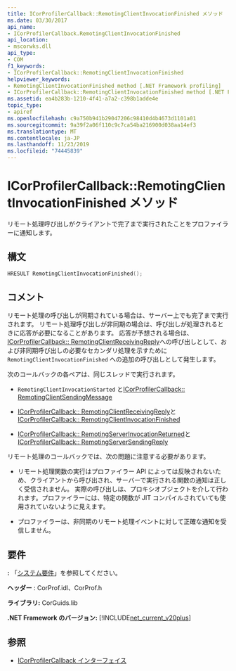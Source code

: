 ```yaml
---
title: ICorProfilerCallback::RemotingClientInvocationFinished メソッド
ms.date: 03/30/2017
api_name:
- ICorProfilerCallback.RemotingClientInvocationFinished
api_location:
- mscorwks.dll
api_type:
- COM
f1_keywords:
- ICorProfilerCallback::RemotingClientInvocationFinished
helpviewer_keywords:
- RemotingClientInvocationFinished method [.NET Framework profiling]
- ICorProfilerCallback::RemotingClientInvocationFinished method [.NET Framework profiling]
ms.assetid: ea4b283b-1210-4f41-a7a2-c398b1adde4e
topic_type:
- apiref
ms.openlocfilehash: c9a750b941b29047206c98410d4b4673d1101a01
ms.sourcegitcommit: 9a39f2a06f110c9c7ca54ba216900d038aa14ef3
ms.translationtype: MT
ms.contentlocale: ja-JP
ms.lasthandoff: 11/23/2019
ms.locfileid: "74445839"
---
```

# <a name="icorprofilercallbackremotingclientinvocationfinished-method"></a>ICorProfilerCallback::RemotingClientInvocationFinished メソッド
リモート処理呼び出しがクライアントで完了まで実行されたことをプロファイラーに通知します。  
  
## <a name="syntax"></a>構文  
  
```cpp  
HRESULT RemotingClientInvocationFinished();  
```  
  
## <a name="remarks"></a>コメント  
 リモート処理の呼び出しが同期されている場合は、サーバー上でも完了まで実行されます。 リモート処理呼び出しが非同期の場合は、呼び出しが処理されるときに応答が必要になることがあります。 応答が予想される場合は、 [ICorProfilerCallback:: RemotingClientReceivingReply](../../../../docs/framework/unmanaged-api/profiling/icorprofilercallback-remotingclientreceivingreply-method.md)への呼び出しとして、および非同期呼び出しの必要なセカンダリ処理を示すために `RemotingClientInvocationFinished` への追加の呼び出しとして発生します。  
  
 次のコールバックの各ペアは、同じスレッドで実行されます。  
  
- `RemotingClientInvocationStarted` と[ICorProfilerCallback:: RemotingClientSendingMessage](../../../../docs/framework/unmanaged-api/profiling/icorprofilercallback-remotingclientsendingmessage-method.md)  
  
- [ICorProfilerCallback:: RemotingClientReceivingReply](../../../../docs/framework/unmanaged-api/profiling/icorprofilercallback-remotingclientreceivingreply-method.md)と[ICorProfilerCallback:: RemotingClientInvocationFinished](../../../../docs/framework/unmanaged-api/profiling/icorprofilercallback-remotingclientinvocationfinished-method.md)  
  
- [ICorProfilerCallback:: RemotingServerInvocationReturned](../../../../docs/framework/unmanaged-api/profiling/icorprofilercallback-remotingserverinvocationreturned-method.md)と[ICorProfilerCallback:: RemotingServerSendingReply](../../../../docs/framework/unmanaged-api/profiling/icorprofilercallback-remotingserversendingreply-method.md)  
  
 リモート処理のコールバックでは、次の問題に注意する必要があります。  
  
- リモート処理関数の実行はプロファイラー API によっては反映されないため、クライアントから呼び出され、サーバーで実行される関数の通知は正しく受信されません。 実際の呼び出しは、プロキシオブジェクトを介して行われます。プロファイラーには、特定の関数が JIT コンパイルされていても使用されていないように見えます。  
  
- プロファイラーは、非同期のリモート処理イベントに対して正確な通知を受信しません。  
  
## <a name="requirements"></a>要件  
 **:** 「[システム要件](../../../../docs/framework/get-started/system-requirements.md)」を参照してください。  
  
 **ヘッダー** : CorProf.idl、CorProf.h  
  
 **ライブラリ:** CorGuids.lib  
  
 **.NET Framework のバージョン:** [!INCLUDE[net_current_v20plus](../../../../includes/net-current-v20plus-md.md)]  
  
## <a name="see-also"></a>参照

- [ICorProfilerCallback インターフェイス](../../../../docs/framework/unmanaged-api/profiling/icorprofilercallback-interface.md)
